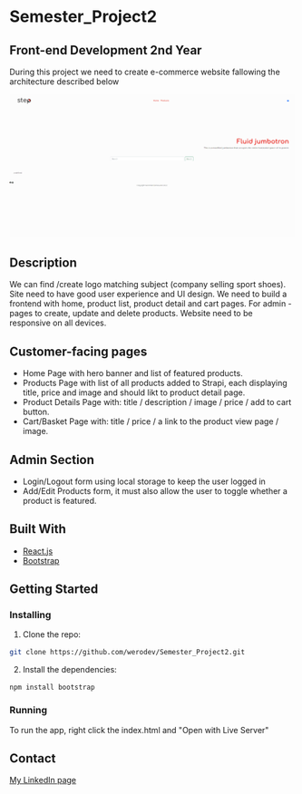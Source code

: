 # Semester_Project2
## Front-end Development 2nd Year

During this project we need to create e-commerce website fallowing the architecture described below

![Preview](img/project_semester_2.png)

## Description

We can find /create logo matching subject (company selling sport shoes). Site need to have good user experience and UI design.
We need to build a frontend with home, product list, product detail and cart pages. For admin - pages to create, update and delete products.
Website need to be responsive on all devices.

## Customer-facing pages

- Home Page with hero banner and list of featured products.
- Products Page with list of all products added to Strapi, each displaying title, price and image and should likt to product detail page.
- Product Details Page with: title / description / image / price / add to cart button.
- Cart/Basket Page with: title / price / a link to the product view page / image.

## Admin Section

- Login/Logout form using local storage to keep the user logged in
- Add/Edit Products form, it must also allow the user to toggle whether a product is featured.

## Built With

- [React.js](https://reactjs.org/)
- [Bootstrap](https://getbootstrap.com)

## Getting Started

### Installing

1. Clone the repo:

```bash
git clone https://github.com/werodev/Semester_Project2.git
```

2. Install the dependencies:

```
npm install bootstrap
```

### Running

To run the app, right click the index.html and "Open with Live Server"

## Contact

[My LinkedIn page](https://www.linkedin.com/in/weronika-derkowska-a00459179/)
